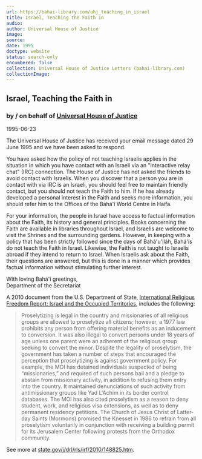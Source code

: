 ```yaml
---
url: https://bahai-library.com/uhj_teaching_in_israel
title: Israel, Teaching the Faith in
audio: 
author: Universal House of Justice
image: 
source: 
date: 1995
doctype: website
status: search-only
encumbered: false
collection: Universal House of Justice Letters (bahai-library.com)
collectionImage: 
---
```



## Israel, Teaching the Faith in

### by / on behalf of [Universal House of Justice](https://bahai-library.com/author/Universal+House+of+Justice)

1995-06-23


The Universal House of Justice has received your email message dated 29 June 1995 and we have been asked to respond.

You have asked how the policy of not teaching Israelis applies in the situation in which you have contact with an Israeli via an "interactive relay chat" (IRC) connection. The House of Justice has not asked the friends to avoid contact with Israelis. When you discover that a person you are in contact with via IRC is an Israeli, you should feel free to maintain friendly contact, but you should not teach the Faith to him. If he has already developed a personal interest in the Faith and seeks more information, you should refer him to the Offices of the Bahá'í World Centre in Haifa.

For your information, the people in Israel have access to factual information about the Faith, its history and general principles. Books concerning the Faith are available in libraries throughout Israel, and Israelis are welcome to visit the Shrines and the surrounding gardens. However, in keeping with a policy that has been strictly followed since the days of Bahá'u'lláh, Bahá'ís do not teach the Faith in Israel. Likewise, the Faith is not taught to Israelis abroad if they intend to return to Israel. When Israelis ask about the Faith, their questions are answered, but this is done in a manner which provides factual information without stimulating further interest.

With loving Bahá'í greetings,  
Department of the Secretariat

A 2010 document from the U.S. Department of State, [International Religious Freedom Report: Israel and the Occupied Territories](http://www.state.gov/j/drl/rls/irf/2010/148825.htm), includes the following:

> Proselytizing is legal in the country and missionaries of all religious groups are allowed to proselytize all citizens; however, a 1977 law prohibits any person from offering material benefits as an inducement to conversion. It was also illegal to convert persons under 18 years of age unless one parent were an adherent of the religious group seeking to convert the minor. Despite the legality of proselytism, the government has taken a number of steps that encouraged the perception that proselytizing is against government policy. For example, the MOI has detained individuals suspected of being “missionaries,” and required of such persons bail and a pledge to abstain from missionary activity, in addition to refusing them entry into the country. It maintained denunciations of such activity from antimissionary groups like Yad L'Achim in its border control databases. The MOI has also cited proselytism as a reason to deny student, work, and religious visa extensions, as well as to deny permanent residency petitions. The Church of Jesus Christ of Latter-day Saints (Mormons) promised the Knesset in 1986 to refrain from all proselytism voluntarily in conjunction with receiving a building permit for its Jerusalem Center following protests from the Orthodox community.

See more at [state.gov/j/drl/rls/irf/2010/148825.htm](http://www.state.gov/j/drl/rls/irf/2010/148825.htm).